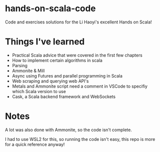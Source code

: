 # hands-on-scala-code
Code and exercises solutions for the Li Haoyi's excellent Hands on Scala!

# Things I've learned

- Practical Scala advice that were covered in the first few chapters
- How to implement certain algorithms in scala
- Parsing
- Ammonite & Mill
- Async using Futures and parallel programming in Scala
- Web scraping and querying web API's
- Metals and Ammonite script need a comment in VSCode to specifiy which Scala version to use
- Cask, a Scala backend framework and WebSockets

# Notes

A lot was also done with Ammonite, so the code isn't complete.

I had to use WSL2 for this, so running the code isn't easy, this repo is more for a quick reference anyway! 
